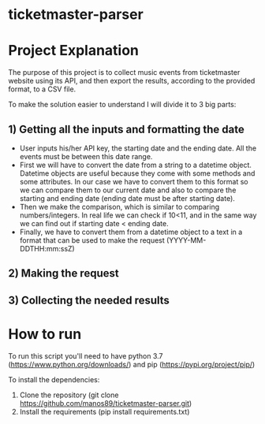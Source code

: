 # ticketmaster-parser

# Project Explanation
The purpose of this project is to collect music events from ticketmaster website using its API, and then export the results, according to the provided format, to a CSV file.

To make the solution easier to understand I will divide it to 3 big parts:
## 1) Getting all the inputs and formatting the date
  - User inputs his/her API key, the starting date and the ending date. All the events must be between this date range.
  - First we will have to convert the date from a string to a datetime object. Datetime objects are useful because they come with some         methods and some attributes. In our case we have to convert them to this format so we can compare them to our current date and also to     compare the starting and ending date (ending date must be after starting date).
  - Then we make the comparison, which is similar to comparing numbers/integers. In real life we can check if 10<11, and in the same way       we can find out if starting date < ending date.
  - Finally, we have to convert them from a datetime object to a text in a format that can be used to make the request (YYYY-MM-               DDTHH:mm:ssZ)
  
## 2) Making the request
## 3) Collecting the needed results

# How to run

To run this script you'll need to have python 3.7 (https://www.python.org/downloads/) and pip (https://pypi.org/project/pip/)

To install the dependencies:
1) Clone the repository (git clone https://github.com/manos89/ticketmaster-parser.git)
2) Install the requirements (pip install requirements.txt)

